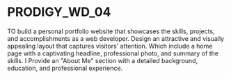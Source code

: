 # PRODIGY_WD_04
TO build a personal portfolio website that showcases the skills, projects, and accomplishments as a web developer.
Design an attractive and visually appealing layout that captures visitors' attention. Which include a home page with a captivating headline, professional photo, and summary of the skills. I Provide an "About Me" section with a detailed background, education, and professional experience. 



